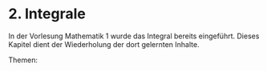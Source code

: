 # 2. Integrale

In der Vorlesung Mathematik 1 wurde das Integral bereits eingeführt. Dieses
Kapitel dient der Wiederholung der dort gelernten Inhalte.

Themen:

```{tableofcontents}
```
